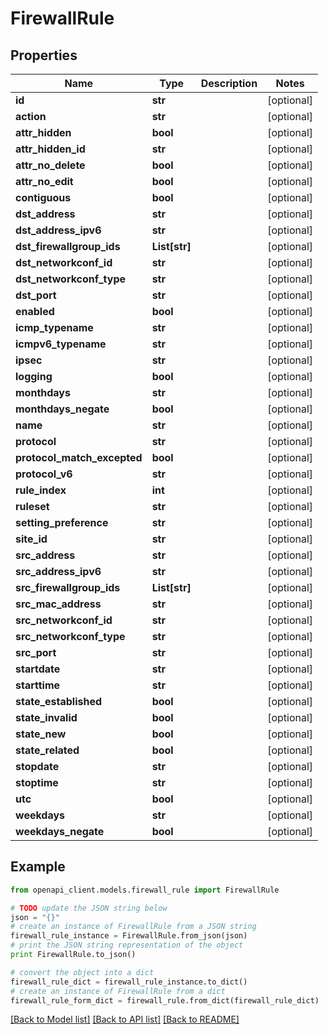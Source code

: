 # FirewallRule


## Properties

Name | Type | Description | Notes
------------ | ------------- | ------------- | -------------
**id** | **str** |  | [optional] 
**action** | **str** |  | [optional] 
**attr_hidden** | **bool** |  | [optional] 
**attr_hidden_id** | **str** |  | [optional] 
**attr_no_delete** | **bool** |  | [optional] 
**attr_no_edit** | **bool** |  | [optional] 
**contiguous** | **bool** |  | [optional] 
**dst_address** | **str** |  | [optional] 
**dst_address_ipv6** | **str** |  | [optional] 
**dst_firewallgroup_ids** | **List[str]** |  | [optional] 
**dst_networkconf_id** | **str** |  | [optional] 
**dst_networkconf_type** | **str** |  | [optional] 
**dst_port** | **str** |  | [optional] 
**enabled** | **bool** |  | [optional] 
**icmp_typename** | **str** |  | [optional] 
**icmpv6_typename** | **str** |  | [optional] 
**ipsec** | **str** |  | [optional] 
**logging** | **bool** |  | [optional] 
**monthdays** | **str** |  | [optional] 
**monthdays_negate** | **bool** |  | [optional] 
**name** | **str** |  | [optional] 
**protocol** | **str** |  | [optional] 
**protocol_match_excepted** | **bool** |  | [optional] 
**protocol_v6** | **str** |  | [optional] 
**rule_index** | **int** |  | [optional] 
**ruleset** | **str** |  | [optional] 
**setting_preference** | **str** |  | [optional] 
**site_id** | **str** |  | [optional] 
**src_address** | **str** |  | [optional] 
**src_address_ipv6** | **str** |  | [optional] 
**src_firewallgroup_ids** | **List[str]** |  | [optional] 
**src_mac_address** | **str** |  | [optional] 
**src_networkconf_id** | **str** |  | [optional] 
**src_networkconf_type** | **str** |  | [optional] 
**src_port** | **str** |  | [optional] 
**startdate** | **str** |  | [optional] 
**starttime** | **str** |  | [optional] 
**state_established** | **bool** |  | [optional] 
**state_invalid** | **bool** |  | [optional] 
**state_new** | **bool** |  | [optional] 
**state_related** | **bool** |  | [optional] 
**stopdate** | **str** |  | [optional] 
**stoptime** | **str** |  | [optional] 
**utc** | **bool** |  | [optional] 
**weekdays** | **str** |  | [optional] 
**weekdays_negate** | **bool** |  | [optional] 

## Example

```python
from openapi_client.models.firewall_rule import FirewallRule

# TODO update the JSON string below
json = "{}"
# create an instance of FirewallRule from a JSON string
firewall_rule_instance = FirewallRule.from_json(json)
# print the JSON string representation of the object
print FirewallRule.to_json()

# convert the object into a dict
firewall_rule_dict = firewall_rule_instance.to_dict()
# create an instance of FirewallRule from a dict
firewall_rule_form_dict = firewall_rule.from_dict(firewall_rule_dict)
```
[[Back to Model list]](../README.md#documentation-for-models) [[Back to API list]](../README.md#documentation-for-api-endpoints) [[Back to README]](../README.md)


